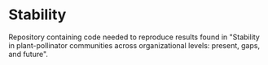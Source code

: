# Stability
Repository containing code needed to reproduce results found in "Stability in plant-pollinator communities across organizational levels: present, gaps, and future".  
